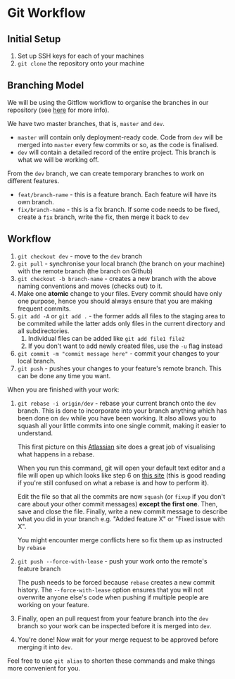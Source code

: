 # Git Workflow

## Initial Setup

1. Set up SSH keys for each of your machines
2. `git clone` the repository onto your machine

## Branching Model

We will be using the Gitflow workflow to organise the branches in our repository (see [here](https://www.atlassian.com/git/tutorials/comparing-workflows/gitflow-workflow) for more info).

We have two master branches, that is, `master` and `dev`. 

- `master` will contain only deployment-ready code. Code from `dev` will be merged into `master` every few commits or so, as the code is finalised.
- `dev` will contain a detailed record of the entire project. This branch is what we will be working off.

From the `dev` branch, we can create temporary branches to work on different features.

- `feat/branch-name` - this is a feature branch. Each feature will have its own branch.
- `fix/branch-name` - this is a fix branch. If some code needs to be fixed, create a `fix` branch, write the fix, then merge it back to `dev`

## Workflow

1. `git checkout dev` - move to the `dev` branch
2. `git pull` - synchronise your local branch (the branch on your machine) with the remote branch (the branch on Github)
3. `git checkout -b branch-name` - creates a new branch with the above naming conventions and moves (checks out) to it.
4. Make one **atomic** change to your files. Every commit should have only one purpose, hence you should always ensure that you are making frequent commits.
5. `git add -A` or `git add .` - the former adds all files to the staging area to be commited while the latter adds only files in the current directory and all subdirectories.
    1. Individual files can be added like `git add file1 file2`
    2. If you don't want to add newly created files, use the `-u` flag instead
6. `git commit -m "commit message here"`  - commit your changes to your local branch.
7. `git push` - pushes your changes to your feature's remote branch. This can be done any time you want.

When you are finished with your work:

1. `git rebase -i origin/dev` - rebase your current branch onto the `dev` branch. This is done to incorporate into your branch anything which has been done on `dev` while you have been working. It also allows you to squash all your little commits into one single commit, making it easier to understand.

    This first picture on this [Atlassian](https://www.atlassian.com/git/tutorials/rewriting-history/git-rebase) site does a great job of visualising what happens in a rebase.

    When you run this command, git will open your default text editor and a file will open up which looks like step 6 on [this site](https://medium.com/singlestone/a-git-workflow-using-rebase-1b1210de83e5) (this is good reading if you're still confused on what a rebase is and how to perform it).

    Edit the file so that all the commits are now `squash` (or `fixup` if you don't care about your other commit messages) **except the first one**. Then, save and close the file. Finally, write a new commit message to describe what you did in your branch e.g. "Added feature X" or "Fixed issue with X".

    You might encounter merge conflicts here so fix them up as instructed by `rebase`

2. `git push --force-with-lease` - push your work onto the remote's feature branch

    The push needs to be forced because `rebase` creates a new commit history. The `--force-with-lease` option ensures that you will not overwrite anyone else's code when pushing if multiple people are working on your feature. 

3. Finally, open an pull request from your feature branch into the `dev` branch so your work can be inspected before it is merged into `dev`.
4. You're done! Now wait for your merge request to be approved before merging it into `dev`.

Feel free to use `git alias` to shorten these commands and make things more convenient for you.